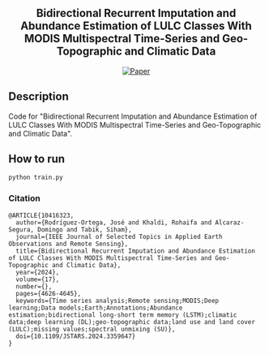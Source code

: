 <div align="center">
 
## Bidirectional Recurrent Imputation and Abundance Estimation of LULC Classes With MODIS Multispectral Time-Series and Geo-Topographic and Climatic Data

[![Paper](https://img.shields.io/badge/paper-arXiv.2310.07223-B31B1B.svg)](https://ieeexplore.ieee.org/abstract/document/10416323)


</div>
 
## Description   
Code for "Bidirectional Recurrent Imputation and Abundance Estimation of LULC Classes With MODIS Multispectral Time-Series and Geo-Topographic and Climatic Data".

## How to run 
```bash
python train.py
```


### Citation   
```
@ARTICLE{10416323,
  author={Rodríguez-Ortega, José and Khaldi, Rohaifa and Alcaraz-Segura, Domingo and Tabik, Siham},
  journal={IEEE Journal of Selected Topics in Applied Earth Observations and Remote Sensing}, 
  title={Bidirectional Recurrent Imputation and Abundance Estimation of LULC Classes With MODIS Multispectral Time-Series and Geo-Topographic and Climatic Data}, 
  year={2024},
  volume={17},
  number={},
  pages={4626-4645},
  keywords={Time series analysis;Remote sensing;MODIS;Deep learning;Data models;Earth;Annotations;Abundance estimation;bidirectional long-short term memory (LSTM);climatic data;deep learning (DL);geo-topographic data;land use and land cover (LULC);missing values;spectral unmixing (SU)},
  doi={10.1109/JSTARS.2024.3359647}
}
```
